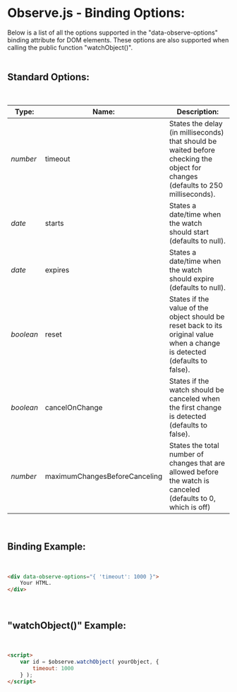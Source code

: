 # Observe.js - Binding Options:

Below is a list of all the options supported in the "data-observe-options" binding attribute for DOM elements.  These options are also supported when calling the public function "watchObject()".
<br>
<br>


## Standard Options:
<br/>

| Type: | Name: | Description: |
| --- | --- | --- |
| *number* | timeout | States the delay (in milliseconds) that should be waited before checking the object for changes (defaults to 250 milliseconds). |
| *date* | starts | States a date/time when the watch should start (defaults to null). |
| *date* | expires | States a date/time when the watch should expire (defaults to null). |
| *boolean* | reset | States if the value of the object should be reset back to its original value when a change is detected (defaults to false). |
| *boolean* | cancelOnChange | States if the watch should be canceled when the first change is detected (defaults to false). |
| *number* | maximumChangesBeforeCanceling | States the total number of changes that are allowed before the watch is canceled (defaults to 0, which is off) |
<br/>


## Binding Example:
<br/>

```markdown
<div data-observe-options="{ 'timeout': 1000 }">
    Your HTML.
</div>
```

<br/>


## "watchObject()" Example:
<br/>

```markdown
<script> 
    var id = $observe.watchObject( yourObject, {
        timeout: 1000
    } );
</script>
```